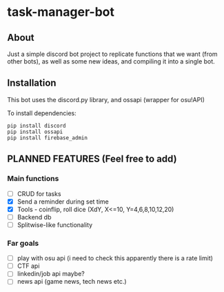 # task-manager-bot

## About

Just a simple discord bot project to replicate functions that we want (from other bots), as well as some new ideas, and compiling it into a single bot.

## Installation

This bot uses the discord.py library, and ossapi (wrapper for osu!API)

To install dependencies:
```
pip install discord
pip install ossapi
pip install firebase_admin
```

## PLANNED FEATURES (Feel free to add)

### Main functions
- [ ] CRUD for tasks
- [x] Send a reminder during set time
- [x] Tools - coinflip, roll dice (XdY, X<=10, Y=4,6,8,10,12,20)
- [ ] Backend db
- [ ] Splitwise-like functionality

### Far goals
- [ ] play with osu api (i need to check this apparently there is a rate limit)
- [ ] CTF api
- [ ] linkedin/job api maybe?
- [ ] news api (game news, tech news etc.)
